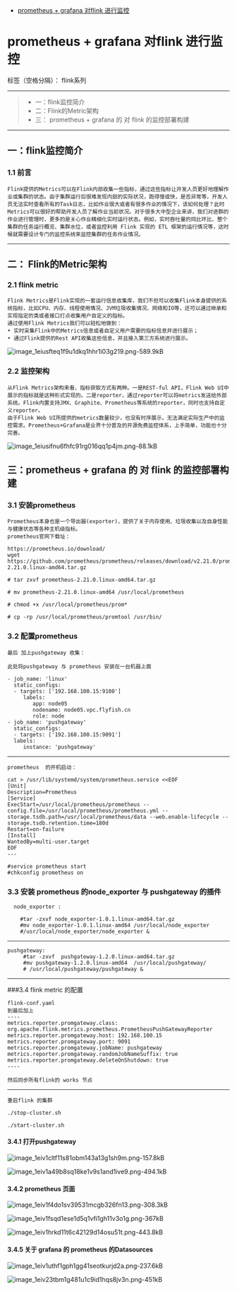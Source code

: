 - [prometheus + grafana  对flink 进行监控](https://blog.51cto.com/flyfish225/2566434)



# prometheus + grafana  对flink 进行监控

标签（空格分隔）： flink系列 

------

> - 一：flink监控简介
> - 二：Flink的Metric架构
> - 三： prometheus + grafana 的 对 flink 的监控部署构建

------

## 一：flink监控简介

### 1.1 前言

```
Flink提供的Metrics可以在Flink内部收集一些指标，通过这些指标让开发人员更好地理解作业或集群的状态。由于集群运行后很难发现内部的实际状况，跑得慢或快，是否异常等，开发人员无法实时查看所有的Task日志，比如作业很大或者有很多作业的情况下，该如何处理？此时Metrics可以很好的帮助开发人员了解作业当前状况。对于很多大中型企业来讲，我们对进群的作业进行管理时，更多的是关心作业精细化实时运行状态。例如，实时吞吐量的同比环比、整个集群的任务运行概览、集群水位，或者监控利用 Flink 实现的 ETL 框架的运行情况等，这时候就需要设计专门的监控系统来监控集群的任务作业情况。
```

------

## 二： Flink的Metric架构

### 2.1 flink metric

```
Flink Metrics是Flink实现的一套运行信息收集库，我们不但可以收集Flink本身提供的系统指标，比如CPU、内存、线程使用情况、JVM垃圾收集情况、网络和IO等，还可以通过继承和实现指定的类或者接口打点收集用户自定义的指标。
通过使用Flink Metrics我们可以轻松地做到：
• 实时采集Flink中的Metrics信息或者自定义用户需要的指标信息并进行展示；
• 通过Flink提供的Rest API收集这些信息，并且接入第三方系统进行展示。
```

![image_1eiusfteq1f9u1dkq1hhr1i03g219.png-589.9kB](http://static.zybuluo.com/zhangyy/drwwwrovdfeubg0gxhegjjg7/image_1eiusfteq1f9u1dkq1hhr1i03g219.png)

### 2.2 监控架构

```
从Flink Metrics架构来看，指标获取方式有两种。一是REST-ful API，Flink Web UI中展示的指标就是这种形式实现的。二是reporter，通过reporter可以将metrics发送给外部系统。Flink内置支持JMX、Graphite、Prometheus等系统的reporter，同时也支持自定义reporter。
由于Flink Web UI所提供的metrics数量较少，也没有时序展示，无法满足实际生产中的监控需求。Prometheus+Grafana是业界十分普及的开源免费监控体系，上手简单，功能也十分完善。
```

![image_1eiusifnu6fhfc91rg016qq1p4jm.png-88.1kB](http://static.zybuluo.com/zhangyy/wb0avp3j2nbqdoxcj3scval7/image_1eiusifnu6fhfc91rg016qq1p4jm.png)

## 三：prometheus + grafana 的 对 flink 的监控部署构建

### 3.1 安装prometheus

```
Prometheus本身也是一个导出器(exporter)，提供了关于内存使用、垃圾收集以及自身性能
与健康状态等各种主机级指标。
prometheus官网下载址：

https://prometheus.io/download/
wget https://github.com/prometheus/prometheus/releases/download/v2.21.0/prometheus-2.21.0.linux-amd64.tar.gz

# tar zxvf prometheus-2.21.0.linux-amd64.tar.gz

# mv prometheus-2.21.0.linux-amd64 /usr/local/prometheus

# chmod +x /usr/local/prometheus/prom*

# cp -rp /usr/local/prometheus/promtool /usr/bin/
```

### 3.2 配置prometheus

```
最后 加上pushgateway 收集：

此处将pushgateway 与 prometheus 安装在一台机器上面

- job_name: 'linux'
  static_configs:
  - targets: ['192.168.100.15:9100']
     labels:
        app: node05
        nodename: node05.vpc.flyfish.cn
        role: node
- job_name: 'pushgateway'
  static_configs:
  - targets: ['192.168.100.15:9091']
  labels:
     instance: 'pushgateway'
```

------

```
prometheus  的开机启动：

cat > /usr/lib/systemd/system/prometheus.service <<EOF
[Unit]
Description=Prometheus
[Service]
ExecStart=/usr/local/prometheus/prometheus --config.file=/usr/local/prometheus/prometheus.yml --
storage.tsdb.path=/usr/local/prometheus/data --web.enable-lifecycle --storage.tsdb.retention.time=180d
Restart=on-failure
[Install]
WantedBy=multi-user.target
EOF
---

#service prometheus start 
#chkconfig prometheus on 
```

### 3.3 安装 prometheus 的node_exporter  与 pushgateway  的插件

```
  node_exporter :  

    #tar -zxvf node_exporter-1.0.1.linux-amd64.tar.gz
    #mv node_exporter-1.0.1.linux-amd64 /usr/local/node_exporter
    #/usr/local/node_exporter/node_exporter &
```

------

```
pushgateway:
     #tar -zxvf  pushgateway-1.2.0.linux-amd64.tar.gz
     #mv pushgateway-1.2.0.linux-amd64  /usr/local/pushgateway/
     # /usr/local/pushgateway/pushgateway &
```

------

\###3.4 flink metric 的配置

```
flink-conf.yaml
到最后加上
----
metrics.reporter.promgateway.class: org.apache.flink.metrics.prometheus.PrometheusPushGatewayReporter
metrics.reporter.promgateway.host: 192.168.100.15
metrics.reporter.promgateway.port: 9091
metrics.reporter.promgateway.jobName: pushgateway
metrics.reporter.promgateway.randomJobNameSuffix: true
metrics.reporter.promgateway.deleteOnShutdown: true
----

然后同步所有flink的 works 节点
```

------

```
重启flink 的集群 

./stop-cluster.sh

./start-cluster.sh 
```

#### 3.4.1 打开pushgateway

![image_1eiv1cltf11s81obm143a13g1sh9m.png-157.8kB](http://static.zybuluo.com/zhangyy/e4qg9jk1h2ut879pkhaeblqd/image_1eiv1cltf11s81obm143a13g1sh9m.png)

![image_1eiv1a49b8sq18ke1v9s1and1ive9.png-494.1kB](http://static.zybuluo.com/zhangyy/lqf8haio5l0g9cnlfhicyu5f/image_1eiv1a49b8sq18ke1v9s1and1ive9.png)

#### 3.4.2 prometheus 页面

![image_1eiv1f4do1sv39531mcgb326fn13.png-308.3kB](http://static.zybuluo.com/zhangyy/4oo09kxip2orxkdthc0gzc49/image_1eiv1f4do1sv39531mcgb326fn13.png)

![image_1eiv1fsqd1ese1d5q1vfi1gh11v3o1g.png-367kB](http://static.zybuluo.com/zhangyy/j8fp4yxqbizgqvvzo2b3f93l/image_1eiv1fsqd1ese1d5q1vfi1gh11v3o1g.png)

![image_1eiv1hrkd11t6c42129d14osu51t.png-443.8kB](http://static.zybuluo.com/zhangyy/foogklpi3xffu7jxy3zi1jhv/image_1eiv1hrkd11t6c42129d14osu51t.png)

#### 3.4.5 关于 grafana 的 prometheus 的Datasources

![image_1eiv1uthf1gph1gg41seotkurjd2a.png-237.6kB](http://static.zybuluo.com/zhangyy/gpgw415mg0vf0n4nku2fe1ql/image_1eiv1uthf1gph1gg41seotkurjd2a.png)

![image_1eiv23tbm1g481u1c9id1hqs8jv3n.png-451kB](http://static.zybuluo.com/zhangyy/ia73zg3nmrhpaax9ro6don8e/image_1eiv23tbm1g481u1c9id1hqs8jv3n.png)



